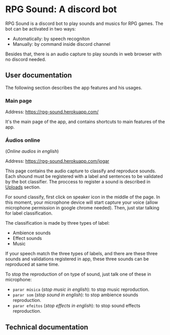 # RPG Sound: A discord bot

RPG Sound is a discord bot to play sounds and musics for RPG games. The bot can be activated in two ways:
- Automatically: by speech recogniton
- Manually: by command inside discord channel

Besides that, there is an audio capture to play sounds in web browser with no discord needed.

## User documentation

The following section describes the app features and his usages.

### Main page

Address: https://rpg-sound.herokuapp.com/
 
It's the main page of the app, and contains shortcuts to main features of the app.

### Áudios online

(*Online audios in english*)

Address: https://rpg-sound.herokuapp.com/jogar

This page contains the audio capture to classify and reproduce sounds. Each shound must be registered with a label and 
sentences to be validated by the bot classifier. The proccess to register a sound is described in [Uploads](#uploads) section.

For sound classify, first click on speaker icon in the middle of the page. In this moment, your microphone device will start
capture your voice (allow microphone permission in google chrome needed). Then, just star talking for label classification.

The classification is made by three types of label:
- Ambience sounds
- Effect sounds
- Music

If your speech match the three types of labels, and there are these three sounds and validations registered in app, these three
sounds can be reproduced at same time.

To stop the reproduction of on type of sound, just talk one of these in microphone:

- `parar música` (*stop music in english*): to stop music reproduction.   
- `parar som` (*stop sound in english*): to stop ambience sounds reproduction.
- `parar efeitos` (*stop effects in english*): to stop sound effects reproduction.

## Technical documentation